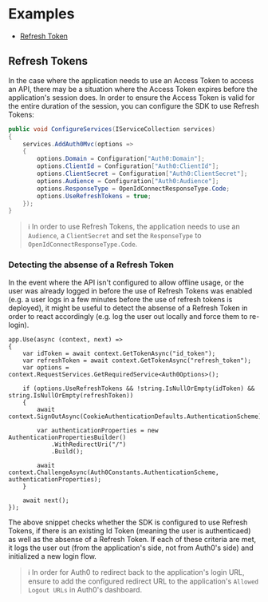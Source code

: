 # Examples

- [Refresh Token](#refresh-tokens)

## Refresh Tokens

In the case where the application needs to use an Access Token to access an API, there may be a situation where the Access Token expires before the application's session does. In order to ensure the Access Token is valid for the entire duration of the session, you can configure the SDK to use Refresh Tokens:

```csharp
public void ConfigureServices(IServiceCollection services)
{
    services.AddAuth0Mvc(options =>
    {
        options.Domain = Configuration["Auth0:Domain"];
        options.ClientId = Configuration["Auth0:ClientId"];
        options.ClientSecret = Configuration["Auth0:ClientSecret"];
        options.Audience = Configuration["Auth0:Audience"];
        options.ResponseType = OpenIdConnectResponseType.Code;
        options.UseRefreshTokens = true;
    });
}
```

> :information_source: In order to use Refresh Tokens, the application needs to use an `Audience`, a `ClientSecret` and set the `ResponseType` to `OpenIdConnectResponseType.Code`.


### Detecting the absense of a Refresh Token

In the event where the API isn't configured to allow offline usage, or the user was already logged in before the use of Refresh Tokens was enabled (e.g. a user logs in a few minutes before the use of refresh tokens is deployed), it might be useful to detect the absense of a Refresh Token in order to react accordingly (e.g. log the user out locally and force them to re-login).

```
app.Use(async (context, next) =>
{
    var idToken = await context.GetTokenAsync("id_token");
    var refreshToken = await context.GetTokenAsync("refresh_token");
    var options = context.RequestServices.GetRequiredService<Auth0Options>();

    if (options.UseRefreshTokens && !string.IsNullOrEmpty(idToken) && string.IsNullOrEmpty(refreshToken))
    {
        await context.SignOutAsync(CookieAuthenticationDefaults.AuthenticationScheme);
        
        var authenticationProperties = new AuthenticationPropertiesBuilder()
            .WithRedirectUri("/")
            .Build();

        await context.ChallengeAsync(Auth0Constants.AuthenticationScheme, authenticationProperties);
    }

    await next();
});
```

The above snippet checks whether the SDK is configured to use Refresh Tokens, if there is an existing Id Token (meaning the user is authenticaed) as well as the absense of a Refresh Token. If each of these criteria are met, it logs the user out (from the application's side, not from Auth0's side) and initialized a new login flow.

> :information_source: In order for Auth0 to redirect back to the application's login URL, ensure to add the configured redirect URL to the application's `Allowed Logout URLs` in Auth0's dashboard.


